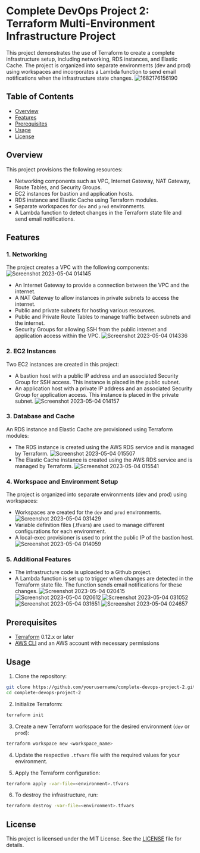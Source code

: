 # Complete DevOps Project 2: Terraform Multi-Environment Infrastructure Project

This project demonstrates the use of Terraform to create a complete infrastructure setup, including networking, RDS instances, and Elastic Cache. The project is organized into separate environments (dev and prod) using workspaces and incorporates a Lambda function to send email notifications when the infrastructure state changes.
![1682176156190](https://user-images.githubusercontent.com/110028481/236076845-a933f455-92b6-4ed2-ad6d-52415da82f14.jpeg)

## Table of Contents

- [Overview](#overview)
- [Features](#features)
- [Prerequisites](#prerequisites)
- [Usage](#usage)
- [License](#license)

## Overview

This project provisions the following resources:
- Networking components such as VPC, Internet Gateway, NAT Gateway, Route Tables, and Security Groups.
- EC2 instances for bastion and application hosts.
- RDS instance and Elastic Cache using Terraform modules.
- Separate workspaces for `dev` and `prod` environments.
- A Lambda function to detect changes in the Terraform state file and send email notifications.

## Features

### 1. Networking

The project creates a VPC with the following components:
![Screenshot 2023-05-04 014145](https://user-images.githubusercontent.com/110028481/236076960-8ede403c-ebee-462a-9c1d-e8a99bf13494.png)
- An Internet Gateway to provide a connection between the VPC and the internet.
- A NAT Gateway to allow instances in private subnets to access the internet.
- Public and private subnets for hosting various resources.
- Public and Private Route Tables to manage traffic between subnets and the internet.
- Security Groups for allowing SSH from the public internet and application access within the VPC.
![Screenshot 2023-05-04 014336](https://user-images.githubusercontent.com/110028481/236076989-25fa5fa1-203a-4d83-802c-e12b7999fcce.png)


### 2. EC2 Instances

Two EC2 instances are created in this project:
- A bastion host with a public IP address and an associated Security Group for SSH access. This instance is placed in the public subnet.
- An application host with a private IP address and an associated Security Group for application access. This instance is placed in the private subnet.
![Screenshot 2023-05-04 014157](https://user-images.githubusercontent.com/110028481/236194929-d90ecc9a-86ee-4d93-963d-a1a3c324766c.png)

### 3. Database and Cache

An RDS instance and Elastic Cache are provisioned using Terraform modules:
- The RDS instance is created using the AWS RDS service and is managed by Terraform.
![Screenshot 2023-05-04 015507](https://user-images.githubusercontent.com/110028481/236077273-8e223d62-73dc-43c4-b1da-ace75c3441ee.png)
- The Elastic Cache instance is created using the AWS RDS service and is managed by Terraform.
![Screenshot 2023-05-04 015541](https://user-images.githubusercontent.com/110028481/236077277-15122bc6-a716-4a4a-ba2c-8e87b582253a.png)

### 4. Workspace and Environment Setup

The project is organized into separate environments (dev and prod) using workspaces:
- Workspaces are created for the `dev` and `prod` environments.
![Screenshot 2023-05-04 031429](https://user-images.githubusercontent.com/110028481/236077442-e581b7dd-5e03-454c-8f1e-b0bb7640253d.png)
- Variable definition files (.tfvars) are used to manage different configurations for each environment.
- A local-exec provisioner is used to print the public IP of the bastion host.
![Screenshot 2023-05-04 014059](https://user-images.githubusercontent.com/110028481/236077160-68e29a47-e499-490c-8bea-78b0c866bade.png)

### 5. Additional Features

- The infrastructure code is uploaded to a Github project.
- A Lambda function is set up to trigger when changes are detected in the Terraform state file. The function sends email notifications for these changes.
![Screenshot 2023-05-04 020415](https://user-images.githubusercontent.com/110028481/236077556-a9009fd4-b009-4f20-a91f-99b36d4c15b1.png)
![Screenshot 2023-05-04 020612](https://user-images.githubusercontent.com/110028481/236077590-ca609062-e401-4049-8a6b-a8d0aba6a7c9.png)
![Screenshot 2023-05-04 031052](https://user-images.githubusercontent.com/110028481/236077604-a64cf777-1de9-4e14-9788-99f16c85492f.png)
![Screenshot 2023-05-04 031651](https://user-images.githubusercontent.com/110028481/236077996-b1637ca0-c5b8-4487-aa04-1cc9383bc126.png)
![Screenshot 2023-05-04 024657](https://user-images.githubusercontent.com/110028481/236077614-8c117f25-7558-41cb-877a-0ef5d2f17620.png)

## Prerequisites

- [Terraform](https://www.terraform.io/downloads.html) 0.12.x or later
- [AWS CLI](https://aws.amazon.com/cli/) and an AWS account with necessary permissions

## Usage

1. Clone the repository:

```sh
git clone https://github.com/yourusername/complete-devops-project-2.git
cd complete-devops-project-2
```

2. Initialize Terraform:

```sh
terraform init
```

3. Create a new Terraform workspace for the desired environment (`dev` or `prod`):

```sh
terraform workspace new <workspace_name>
```

4. Update the respective `.tfvars` file with the required values for your environment.

5. Apply the Terraform configuration:

```sh
terraform apply -var-file=<environment>.tfvars
```

6. To destroy the infrastructure, run:

```sh
terraform destroy -var-file=<environment>.tfvars
```

## License

This project is licensed under the MIT License. See the [LICENSE](LICENSE) file for details.

